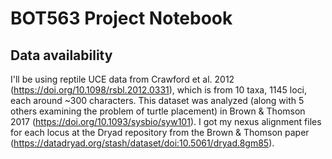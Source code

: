 # BOT563 Project Notebook
## Data availability
I'll be using reptile UCE data from Crawford et al. 2012 (https://doi.org/10.1098/rsbl.2012.0331), which is from 10 taxa, 1145 loci, each around ~300 characters. This dataset was analyzed (along with 5 others examining the problem of turtle placement) in Brown & Thomson 2017 (https://doi.org/10.1093/sysbio/syw101). I got my nexus alignment files for each locus at the Dryad repository from the Brown & Thomson paper (https://datadryad.org/stash/dataset/doi:10.5061/dryad.8gm85).